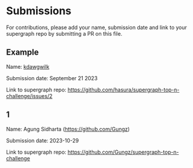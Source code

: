 # Submissions

For contributions, please add your name, submission date and link to your supergraph repo by submitting a PR on this file.

## Example
Name: [kdawgwilk](https://github.com/kdawgwilk)

Submission date: September 21 2023

Link to supergraph repo: https://github.com/hasura/supergraph-top-n-challenge/issues/2

## 1
Name: Agung Sidharta (https://github.com/Gungz)

Submission date: 2023-10-29

Link to supergraph repo: https://github.com/Gungz/supergraph-top-n-challenge